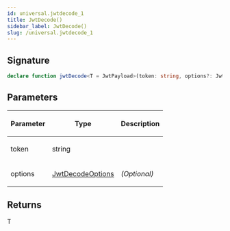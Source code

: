 ```yaml
---
id: universal.jwtdecode_1
title: JwtDecode()
sidebar_label: JwtDecode()
slug: /universal.jwtdecode_1
---
```






## Signature

```typescript
declare function jwtDecode<T = JwtPayload>(token: string, options?: JwtDecodeOptions): T;
```

## Parameters

<table><thead><tr><th>

Parameter


</th><th>

Type


</th><th>

Description


</th></tr></thead>
<tbody><tr><td>

token


</td><td>

string


</td><td>


</td></tr>
<tr><td>

options


</td><td>

[JwtDecodeOptions](./universal.jwtdecodeoptions)


</td><td>

_(Optional)_


</td></tr>
</tbody></table>

## Returns

T

